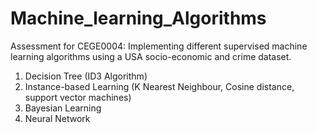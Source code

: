 # Machine_learning_Algorithms


Assessment for CEGE0004: 
Implementing different supervised machine learning algorithms using a USA socio-economic and crime dataset.


1. Decision Tree (ID3 Algorithm)
2. Instance-based Learning (K Nearest Neighbour, Cosine distance, support vector machines)
3. Bayesian Learning
4. Neural Network
